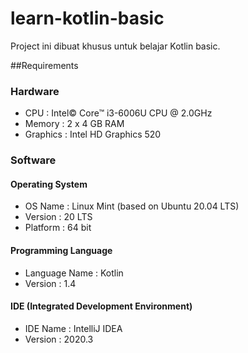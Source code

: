 # learn-kotlin-basic
Project ini dibuat khusus untuk belajar Kotlin basic.

##Requirements
### Hardware
- CPU : Intel© Core™ i3-6006U CPU @ 2.0GHz
- Memory : 2 x 4 GB RAM
- Graphics : Intel HD Graphics 520

### Software
#### Operating System
- OS Name : Linux Mint (based on Ubuntu 20.04 LTS)
- Version : 20 LTS
- Platform : 64 bit

#### Programming Language
- Language Name : Kotlin
- Version : 1.4

#### IDE (Integrated Development Environment)
- IDE Name : IntelliJ IDEA
- Version : 2020.3
